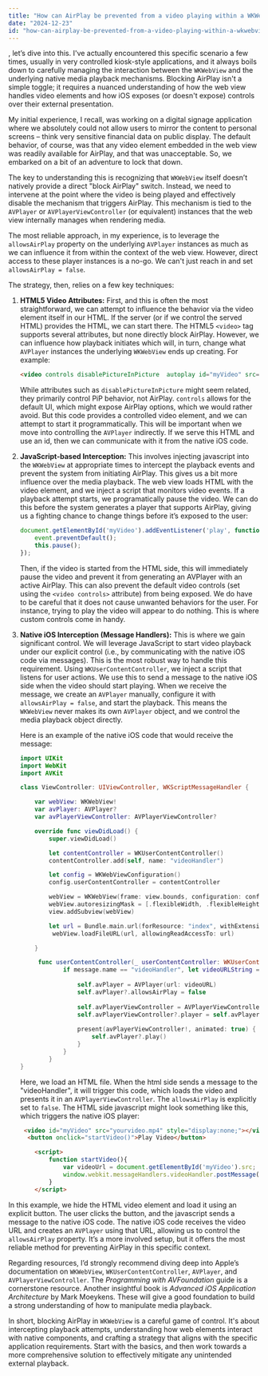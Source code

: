 ```yaml
---
title: "How can AirPlay be prevented from a video playing within a WKWebView?"
date: "2024-12-23"
id: "how-can-airplay-be-prevented-from-a-video-playing-within-a-wkwebview"
---
```


, let’s dive into this. I've actually encountered this specific scenario a few times, usually in very controlled kiosk-style applications, and it always boils down to carefully managing the interaction between the `WKWebView` and the underlying native media playback mechanisms. Blocking AirPlay isn't a simple toggle; it requires a nuanced understanding of how the web view handles video elements and how iOS exposes (or doesn't expose) controls over their external presentation.

My initial experience, I recall, was working on a digital signage application where we absolutely could not allow users to mirror the content to personal screens – think very sensitive financial data on public display. The default behavior, of course, was that any video element embedded in the web view was readily available for AirPlay, and that was unacceptable. So, we embarked on a bit of an adventure to lock that down.

The key to understanding this is recognizing that `WKWebView` itself doesn’t natively provide a direct "block AirPlay" switch. Instead, we need to intervene at the point where the video is being played and effectively disable the mechanism that triggers AirPlay. This mechanism is tied to the `AVPlayer` or `AVPlayerViewController` (or equivalent) instances that the web view internally manages when rendering media.

The most reliable approach, in my experience, is to leverage the `allowsAirPlay` property on the underlying `AVPlayer` instances as much as we can influence it from within the context of the web view. However, direct access to these player instances is a no-go. We can't just reach in and set `allowsAirPlay = false`.

The strategy, then, relies on a few key techniques:

1.  **HTML5 Video Attributes:** First, and this is often the most straightforward, we can attempt to influence the behavior via the video element itself in our HTML. If the server (or if we control the served HTML) provides the HTML, we can start there. The HTML5 `<video>` tag supports several attributes, but none directly block AirPlay. However, we can influence how playback initiates which will, in turn, change what `AVPlayer` instances the underlying `WKWebView` ends up creating. For example:

    ```html
    <video controls disablePictureInPicture  autoplay id="myVideo" src="yourvideo.mp4"></video>
    ```

    While attributes such as `disablePictureInPicture` might seem related, they primarily control PiP behavior, not AirPlay. `controls` allows for the default UI, which might expose AirPlay options, which we would rather avoid. But this code provides a controlled video element, and we can attempt to start it programmatically. This will be important when we move into controlling the `AVPlayer` indirectly. If we serve this HTML and use an id, then we can communicate with it from the native iOS code.

2.  **JavaScript-based Interception:** This involves injecting javascript into the `WKWebView` at appropriate times to intercept the playback events and prevent the system from initiating AirPlay. This gives us a bit more influence over the media playback. The web view loads HTML with the video element, and we inject a script that monitors video events. If a playback attempt starts, we programatically pause the video. We can do this before the system generates a player that supports AirPlay, giving us a fighting chance to change things before it’s exposed to the user:

    ```javascript
    document.getElementById('myVideo').addEventListener('play', function(event) {
        event.preventDefault();
        this.pause();
    });
    ```
    Then, if the video is started from the HTML side, this will immediately pause the video and prevent it from generating an AVPlayer with an active AirPlay. This can also prevent the default video controls (set using the `<video controls>` attribute) from being exposed. We do have to be careful that it does not cause unwanted behaviors for the user. For instance, trying to play the video will appear to do nothing. This is where custom controls come in handy.

3.  **Native iOS Interception (Message Handlers):** This is where we gain significant control. We will leverage JavaScript to start video playback under our explicit control (i.e., by communicating with the native iOS code via messages). This is the most robust way to handle this requirement. Using `WKUserContentController`, we inject a script that listens for user actions. We use this to send a message to the native iOS side when the video should start playing. When we receive the message, we create an `AVPlayer` manually, configure it with `allowsAirPlay = false`, and start the playback. This means the `WKWebView` never makes its own `AVPlayer` object, and we control the media playback object directly.

    Here is an example of the native iOS code that would receive the message:

    ```swift
    import UIKit
    import WebKit
    import AVKit

    class ViewController: UIViewController, WKScriptMessageHandler {

        var webView: WKWebView!
        var avPlayer: AVPlayer?
        var avPlayerViewController: AVPlayerViewController?

        override func viewDidLoad() {
            super.viewDidLoad()

            let contentController = WKUserContentController()
            contentController.add(self, name: "videoHandler")

            let config = WKWebViewConfiguration()
            config.userContentController = contentController

            webView = WKWebView(frame: view.bounds, configuration: config)
            webView.autoresizingMask = [.flexibleWidth, .flexibleHeight]
            view.addSubview(webView)

            let url = Bundle.main.url(forResource: "index", withExtension: "html")!
             webView.loadFileURL(url, allowingReadAccessTo: url)

        }

         func userContentController(_ userContentController: WKUserContentController, didReceive message: WKScriptMessage) {
                if message.name == "videoHandler", let videoURLString = message.body as? String, let videoURL = URL(string: videoURLString) {
                    
                    self.avPlayer = AVPlayer(url: videoURL)
                    self.avPlayer?.allowsAirPlay = false
                    
                    self.avPlayerViewController = AVPlayerViewController()
                    self.avPlayerViewController?.player = self.avPlayer
                     
                    present(avPlayerViewController!, animated: true) {
                        self.avPlayer?.play()
                    }
                }
            }
    }
    ```
    Here, we load an HTML file. When the html side sends a message to the "videoHandler", it will trigger this code, which loads the video and presents it in an `AVPlayerViewController`. The `allowsAirPlay` is explicitly set to `false`. The HTML side javascript might look something like this, which triggers the native iOS player:

    ```html
     <video id="myVideo" src="yourvideo.mp4" style="display:none;"></video>
      <button onclick="startVideo()">Play Video</button>

        <script>
            function startVideo(){
                var videoUrl = document.getElementById('myVideo').src;
                window.webkit.messageHandlers.videoHandler.postMessage(videoUrl);
            }
        </script>
    ```

In this example, we hide the HTML video element and load it using an explicit button. The user clicks the button, and the javascript sends a message to the native iOS code. The native iOS code receives the video URL and creates an `AVPlayer` using that URL, allowing us to control the `allowsAirPlay` property. It’s a more involved setup, but it offers the most reliable method for preventing AirPlay in this specific context.

Regarding resources, I’d strongly recommend diving deep into Apple’s documentation on `WKWebView`, `WKUserContentController`, `AVPlayer`, and `AVPlayerViewController`. The *Programming with AVFoundation* guide is a cornerstone resource. Another insightful book is *Advanced iOS Application Architecture* by Mark Moeykens. These will give a good foundation to build a strong understanding of how to manipulate media playback.

In short, blocking AirPlay in `WKWebView` is a careful game of control. It's about intercepting playback attempts, understanding how web elements interact with native components, and crafting a strategy that aligns with the specific application requirements. Start with the basics, and then work towards a more comprehensive solution to effectively mitigate any unintended external playback.
